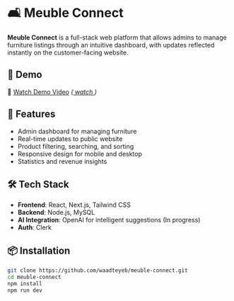 # 🛋️ Meuble Connect

**Meuble Connect** is a full-stack web platform that allows admins to manage furniture listings through an intuitive dashboard, with updates reflected instantly on the customer-facing website.

## 🔗 Demo

🎥 [Watch Demo Video](#) _([ watch ](https://youtu.be/0fr0HCvMUtw))_

## 🚀 Features

- Admin dashboard for managing furniture
- Real-time updates to public website
- Product filtering, searching, and sorting
- Responsive design for mobile and desktop
- Statistics and revenue insights

## 🛠️ Tech Stack

- **Frontend**: React, Next.js, Tailwind CSS
- **Backend**: Node.js, MySQL
- **AI Integration**: OpenAI for intelligent suggestions (In progress)
- **Auth**: Clerk

## 📦 Installation

```bash
git clone https://github.com/waadteyeb/meuble-connect.git
cd meuble-connect
npm install
npm run dev
```
